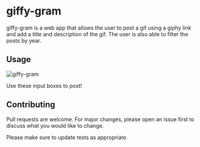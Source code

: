 # giffy-gram

giffy-gram is a web app that allows the user to post a gif using a giphy link and add a title and description of the gif.
The user is also able to filter the posts by year.

## Usage

![giffy-gram](https://user-images.githubusercontent.com/49957836/132578861-a328dd21-2e1d-4cd7-b171-7abefb64f148.png)

Use these input boxes to post!

## Contributing
Pull requests are welcome. For major changes, please open an issue first to discuss what you would like to change.

Please make sure to update tests as appropriate.
